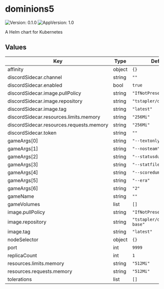 # dominions5

![Version: 0.1.0](https://img.shields.io/badge/Version-0.1.0-informational?style=flat-square) ![AppVersion: 1.0](https://img.shields.io/badge/AppVersion-1.0-informational?style=flat-square)

A Helm chart for Kubernetes

## Values

| Key | Type | Default | Description |
|-----|------|---------|-------------|
| affinity | object | `{}` |  |
| discordSidecar.channel | string | `""` |  |
| discordSidecar.enabled | bool | `true` |  |
| discordSidecar.image.pullPolicy | string | `"IfNotPresent"` |  |
| discordSidecar.image.repository | string | `"tstapler/dom5_helper"` |  |
| discordSidecar.image.tag | string | `"latest"` |  |
| discordSidecar.resources.limits.memory | string | `"256Mi"` |  |
| discordSidecar.resources.requests.memory | string | `"256Mi"` |  |
| discordSidecar.token | string | `""` |  |
| gameArgs[0] | string | `"--textonly"` |  |
| gameArgs[1] | string | `"--nosteam"` |  |
| gameArgs[2] | string | `"--statusdump"` |  |
| gameArgs[3] | string | `"--statfile"` |  |
| gameArgs[4] | string | `"--scoredump"` |  |
| gameArgs[5] | string | `"--era"` |  |
| gameArgs[6] | string | `"2"` |  |
| gameName | string | `""` |  |
| gameVolumes | list | `[]` |  |
| image.pullPolicy | string | `"IfNotPresent"` |  |
| image.repository | string | `"tstapler/dominions5-base"` |  |
| image.tag | string | `"latest"` |  |
| nodeSelector | object | `{}` |  |
| port | int | `9999` |  |
| replicaCount | int | `1` |  |
| resources.limits.memory | string | `"512Mi"` |  |
| resources.requests.memory | string | `"512Mi"` |  |
| tolerations | list | `[]` |  |

